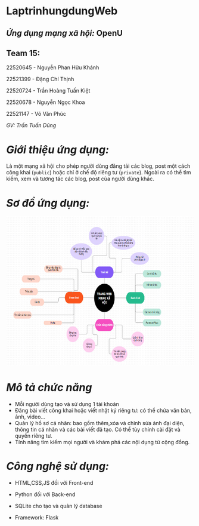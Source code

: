 
# LaptrinhungdungWeb

## *Ứng dụng mạng xã hội:* OpenU

## Team 15:
22520645 - Nguyễn Phan Hữu Khánh

22521399 - Đặng Chí Thịnh

22520724 - Trần Hoàng Tuấn Kiệt

22520678 - Nguyễn Ngọc Khoa

22521147 - Võ Văn Phúc

*GV: Trần Tuấn Dũng*

# *Giới thiệu ứng dụng:*
    
Là một mạng xã hội cho phép người dùng đăng tải các blog, post một cách công khai (`public`) hoặc chỉ ở chế độ riêng tư (`private`). Ngoài ra có thể tìm kiếm, xem và tương tác các blog, post của người dùng khác.


# *Sơ đồ ứng dụng:*
<img src="tải xuống-1.jpg" alt="drawing" width="700" height="400"/>

# *Mô tả chức năng*
- Mỗi người dùng tạo và sử dụng 1 tài khoản
- Đăng bài viết công khai hoặc viết nhật ký riêng tư: có thể chứa văn bản, ảnh, video...
- Quản lý hồ sơ cá nhân: bao gồm thêm,xóa và chỉnh sửa ảnh đại diện, thông tin cá nhân và các bài viết đã tạo. Có thể tùy chỉnh cài đặt và quyền riêng tư.
- Tính năng tìm kiếm mọi người và khám phá các nội dụng từ cộng đồng.
# *Công nghệ sử dụng:*

- HTML,CSS,JS đối với Front-end

- Python đối với Back-end

- SQLite cho tạo và quản lý database

- Framework: Flask



